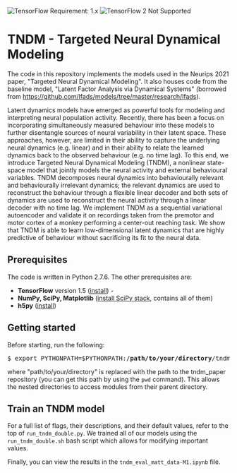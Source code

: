 ![TensorFlow Requirement: 1.x](https://img.shields.io/badge/TensorFlow%20Requirement-1.x-brightgreen)
![TensorFlow 2 Not Supported](https://img.shields.io/badge/TensorFlow%202%20Not%20Supported-%E2%9C%95-red.svg)

# TNDM - Targeted Neural Dynamical Modeling

The code in this repository implements the models used in the Neurips 2021 paper, "Targeted Neural Dynamical Modeling". It also houses code from the baseline model, "Latent Factor Analysis via Dynamical Systems" (borrowed from https://github.com/lfads/models/tree/master/research/lfads).

Latent dynamics models have emerged as powerful tools for modeling and interpreting neural population activity. Recently, there has been a focus on incorporating simultaneously measured behaviour into these models to further disentangle sources of neural variability in their latent space. These approaches, however, are limited in their ability to capture the underlying neural dynamics (e.g. linear) and in their ability to relate the learned dynamics back to the observed behaviour (e.g. no time lag). To this end, we introduce Targeted Neural Dynamical Modeling (TNDM), a nonlinear state-space model that jointly models the neural activity and external behavioural variables. TNDM decomposes neural dynamics into behaviourally relevant and behaviourally irrelevant dynamics; the relevant dynamics are used to reconstruct the behaviour through a flexible linear decoder and both sets of dynamics are used to reconstruct the neural activity through a linear decoder with no time lag. We implement TNDM as a sequential variational autoencoder and validate it on recordings taken from the premotor and motor cortex of a monkey performing a center-out reaching task. We show that TNDM is able to learn low-dimensional latent dynamics that are highly predictive of behaviour without sacrificing its fit to the neural data.


## Prerequisites

The code is written in Python 2.7.6. The other prerequisites are:

* **TensorFlow** version 1.5 ([install](https://www.tensorflow.org/install/)) -
* **NumPy, SciPy, Matplotlib** ([install SciPy stack](https://www.scipy.org/install.html), contains all of them)
* **h5py** ([install](https://pypi.python.org/pypi/h5py))


## Getting started

Before starting, run the following:

<pre>
$ export PYTHONPATH=$PYTHONPATH:/<b>path/to/your/directory</b>/tndm_paper/
</pre>

where "path/to/your/directory" is replaced with the path to the tndm_paper repository (you can get this path by using the `pwd` command). This allows the nested directories to access modules from their parent directory.

## Train an TNDM model

For a full list of flags, their descriptions, and their default values, refer to the top of `run_tndm_double.py`. We trained all of our models using the `run_tndm_double.sh` bash script which allows for modifying important values.

Finally, you can view the results in the ```tndm_eval_matt_data-M1.ipynb``` file.
